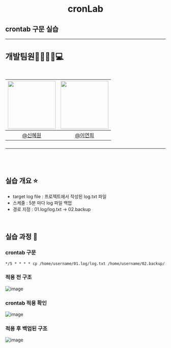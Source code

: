 # <p align="center"> cronLab
## crontab 구문 실습

---

<h2 style="font-size: 25px;"> 개발팀원👨‍👨‍👧‍👦💻<br>
<br>

|<img src="https://avatars.githubusercontent.com/u/66353700?v=4" width="150" height="150"/>|<img src="https://avatars.githubusercontent.com/u/98442485?v=4" width="150" height="150"/>|
|:-:|:-:|
|[@신혜원](https://github.com/haewoni)|[@이연희](https://github.com/LeeYeonhee-00)|

---

<br>

## 실습 개요 :star:

- target log file : 프로젝트에서 작성된 log.txt 파일
- 스케줄 : 5분 마다 log 파일 백업
- 경로 지정 : 01.log/log.txt -> 02.backup

<br>

## 실습 과정 :mag_right:
### crontab 구문
```
*/5 * * * * cp /home/username/01.log/log.txt /home/username/02.backup/
```
### 적용 전 구조
![image](https://github.com/user-attachments/assets/76c1c5e6-971a-4bf6-86f2-50d985cd14ef)

### crontab 적용 확인
![image](https://github.com/user-attachments/assets/0e1def45-fa9f-4818-8629-78c13ba8064e)

### 적용 후 백업된 구조
![image](https://github.com/user-attachments/assets/d619277b-7875-4f37-89ff-6767a9218201)



